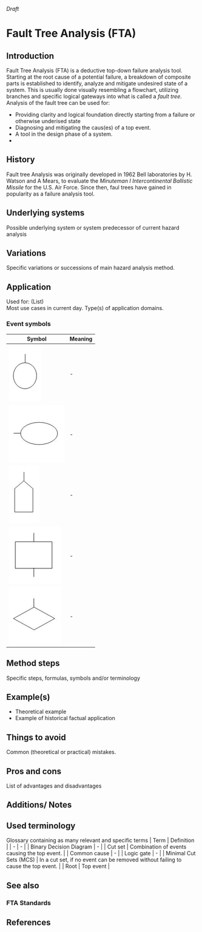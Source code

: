 _Draft_

# Fault Tree Analysis (FTA)

## Introduction 
Fault Tree Analysis (FTA) is a deductive top-down failure analysis tool. Starting at the root cause of a potential failure, a breakdown of composite parts is established to identify, analyze and mitigate undesired state of a system. This is usually done visually resembling a flowchart, utilizing branches and specific logical gateways into what is called a _fault tree_. Analysis of the fault tree can be used for:
* Providing clarity and logical foundation directly starting from a failure or otherwise underised state
* Diagnosing and mitigating the caus(es) of a top event.
* A tool in the design phase of a system. 
* 

## History
Fault tree Analysis was originally developed in 1962 Bell laboratories by H. Watson and A Mears, to evaluate the _Minuteman I Intercontinental Ballistic Missile_ for the U.S. Air Force. Since then, faul trees have gained in popularity as a failure analysis tool.

## Underlying systems
Possible underlying system or system predecessor of current hazard analysis

## Variations
Specific variations or successions of main hazard analysis method.

## Application
Used for: (List) \
Most use cases in current day. Type(s) of application domains.

### Event symbols

| Symbol | Meaning |
| - | - |
| ![FTA Basic Event](images/FTA_basic_event.jpg) | - | 
| ![FTA Basic Event](images/FTA_conditioning_event.jpg) | - |
| ![FTA Basic Event](images/FTA_initiating_event.jpg) | - |
| ![FTA Basic Event](images/FTA_intermediate_event.jpg) | - |
| ![FTA Basic Event](images/FTA_undeveloped_event.jpg) | - |

## Method steps
Specific steps, formulas, symbols and/or terminology

## Example(s)
* Theoretical example
* Example of historical factual application

## Things to avoid
Common (theoretical or practical) mistakes.

## Pros and cons
List of advantages and disadvantages

## Additions/ Notes



## Used terminology
Glossary containing as many relevant and specific terms
| Term | Definition |
| - | - |
| Binary Decision Diagram | - |
| Cut set | Combination of events causing the top event. |
| Common cause | - |
| Logic gate | - |
| Minimal Cut Sets (MCS) | In a cut set, if no event can be removed without failing to cause the top event. |
| Root | Top event |

## See also
### FTA Standards


## References




